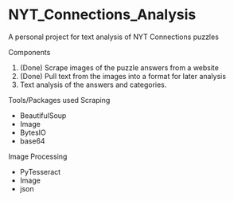 # NYT_Connections_Analysis
A personal project for text analysis of NYT Connections puzzles

Components
1. (Done) Scrape images of the puzzle answers from a website
2. (Done) Pull text from the images into a format for later analysis
3. Text analysis of the answers and categories.

Tools/Packages used
Scraping
- BeautifulSoup
- Image
- BytesIO
- base64

Image Processing
- PyTesseract
- Image
- json
